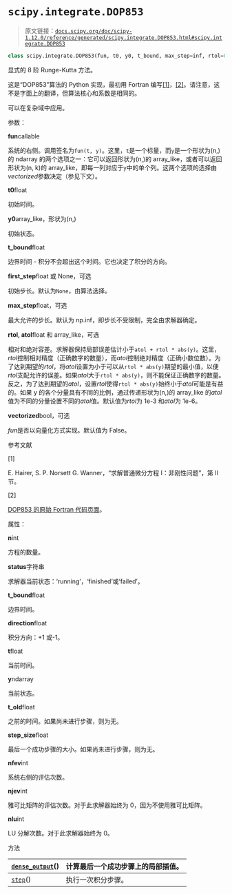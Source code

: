 # `scipy.integrate.DOP853`

> 原文链接：[`docs.scipy.org/doc/scipy-1.12.0/reference/generated/scipy.integrate.DOP853.html#scipy.integrate.DOP853`](https://docs.scipy.org/doc/scipy-1.12.0/reference/generated/scipy.integrate.DOP853.html#scipy.integrate.DOP853)

```py
class scipy.integrate.DOP853(fun, t0, y0, t_bound, max_step=inf, rtol=0.001, atol=1e-06, vectorized=False, first_step=None, **extraneous)
```

显式的 8 阶 Runge-Kutta 方法。

这是“DOP853”算法的 Python 实现，最初用 Fortran 编写[[1]](#r2069d09a2148-1)，[[2]](#r2069d09a2148-2)。请注意，这不是字面上的翻译，但算法核心和系数是相同的。

可以在复杂域中应用。

参数：

**fun**callable

系统的右侧。调用签名为`fun(t, y)`。这里，`t`是一个标量，而`y`是一个形状为(n,)的 ndarray 的两个选项之一：它可以返回形状为(n,)的 array_like，或者可以返回形状为(n, k)的 array_like，即每一列对应于`y`中的单个列。这两个选项的选择由*vectorized*参数决定（参见下文）。

**t0**float

初始时间。

**y0**array_like，形状为(n,)

初始状态。

**t_bound**float

边界时间 - 积分不会超出这个时间。它也决定了积分的方向。

**first_step**float 或 None，可选

初始步长。默认为`None`，由算法选择。

**max_step**float，可选

最大允许的步长。默认为 np.inf，即步长不受限制，完全由求解器确定。

**rtol, atol**float 和 array_like，可选

相对和绝对容差。求解器保持局部误差估计小于`atol + rtol * abs(y)`。这里，*rtol*控制相对精度（正确数字的数量），而*atol*控制绝对精度（正确小数位数）。为了达到期望的*rtol*，将*atol*设置为小于可以从`rtol * abs(y)`期望的最小值，以便*rtol*支配允许的误差。如果*atol*大于`rtol * abs(y)`，则不能保证正确数字的数量。反之，为了达到期望的*atol*，设置*rtol*使得`rtol * abs(y)`始终小于*atol*可能是有益的。如果 y 的各个分量具有不同的比例，通过传递形状为(n,)的 array_like 的*atol*值为不同的分量设置不同的*atol*值。默认值为*rtol*为 1e-3 和*atol*为 1e-6。

**vectorized**bool，可选

*fun*是否以向量化方式实现。默认值为 False。

参考文献

[1]

E. Hairer, S. P. Norsett G. Wanner，“求解普通微分方程 I：非刚性问题”，第 II 节。

[2]

[DOP853 的原始 Fortran 代码页面](http://www.unige.ch/~hairer/software.html)。

属性：

**n**int

方程的数量。

**status**字符串

求解器当前状态：‘running’，‘finished’或‘failed’。

**t_bound**float

边界时间。

**direction**float

积分方向：+1 或-1。

**t**float

当前时间。

**y**ndarray

当前状态。

**t_old**float

之前的时间。如果尚未进行步骤，则为无。

**step_size**float

最后一个成功步骤的大小。如果尚未进行步骤，则为无。

**nfev**int

系统右侧的评估次数。

**njev**int

雅可比矩阵的评估次数。对于此求解器始终为 0，因为不使用雅可比矩阵。

**nlu**int

LU 分解次数。对于此求解器始终为 0。

方法

| [`dense_output`](https://docs.scipy.org/doc/scipy/reference/generated/scipy.integrate.DOP853.dense_output.html#scipy.integrate.DOP853.dense_output "scipy.integrate.DOP853.dense_output")() | 计算最后一个成功步骤上的局部插值。 |
| --- | --- |
| [`step`](https://docs.scipy.org/doc/scipy/reference/generated/scipy.integrate.DOP853.step.html#scipy.integrate.DOP853.step "scipy.integrate.DOP853.step")() | 执行一次积分步骤。 |

